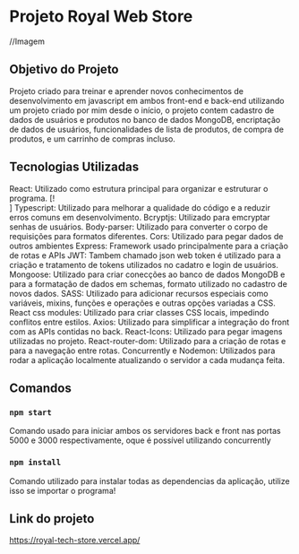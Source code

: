# Projeto Royal Web Store

//Imagem

## Objetivo do Projeto

Projeto criado para treinar e aprender novos conhecimentos de desenvolvimento em javascript em ambos front-end e back-end utilizando um projeto criado por mim desde o início, o projeto contem cadastro de dados de usuários e produtos no banco de dados MongoDB, encriptação de dados de usuários, funcionalidades de lista de produtos, de compra de produtos, e um carrinho de compras incluso.

## Tecnologias Utilizadas

React: Utilizado como estrutura principal para organizar e estruturar o programa. [!<br/>]
Typescript: Utilizado para melhorar a qualidade do código e a reduzir erros comuns em desenvolvimento.
Bcryptjs: Utilizado para emcryptar senhas de usuários.
Body-parser: Utilizado para converter o corpo de requisições para formatos diferentes.
Cors: Utilizado para pegar dados de outros ambientes
Express: Framework usado principalmente para a criação de rotas e APIs
JWT: Tambem chamado json web token é utilizado para a criação e tratamento de tokens utilizados no cadatro e login de usuários.
Mongoose: Utilizado para criar conecções ao banco de dados MongoDB e para a formatação de dados em schemas, formato utilizado no cadastro de novos dados.
SASS: Utilizado para adicionar recursos especiais como variáveis, mixins, funções e operações e outras opções variadas a CSS.
React css modules: Utilizado para criar classes CSS locais, impedindo conflitos entre estilos.
Axios: Utilizado para simplificar a integração do front com as APIs contidas no back.
React-Icons: Utilizado para pegar imagens utilizadas no projeto.
React-router-dom: Utilizado para a criação de rotas e para a navegação entre rotas.
Concurrently e Nodemon: Utilizados para rodar a aplicação localmente atualizando o servidor a cada mudança feita.

## Comandos

### `npm start`

Comando usado para iniciar ambos os servidores back e front nas portas 5000 e 3000 respectivamente, oque é possível utilizando concurrently

### `npm install`

Comando utilizado para instalar todas as dependencias da aplicação, utilize isso se importar o programa!

## Link do projeto

https://royal-tech-store.vercel.app/
